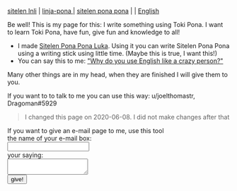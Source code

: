 [sitelen Inli](https://joelthomastr.github.io/tokipona/READMEsi) | [<span class="lp">linja-pona </span>](https://joelthomastr.github.io/tokipona/READMElp) | [<span class="spp">sitelen pona pona</span>](https://joelthomastr.github.io/tokipona/READMEspp) | [<i class="twa twa-framed-picture"></i><i class="twa twa-red-heart"></i>](https://joelthomastr.github.io/tokipona/READMEse) | [English](https://joelthomastr.github.io/tokipona/READMEen)

Be well! This is my page for this: I write something using Toki Pona. I want to learn Toki Pona, have fun, give fun and knowledge to all!

- I made [Sitelen Pona Pona Luka](https://joelthomastr.github.io/tokipona/sitelen-pona-pona-luka_en). Using it you can write Sitelen Pona Pona using a writing stick using little time. (Maybe this is true, I want this!)
- You can say this to me: ["Why do you use English like a crazy person?"](https://joelthomastr.github.io/tokipona/kepeken-pi-toki-inli_en)

Many other things are in my head, when they are finished I will give them to you.

If you want to to talk to me you can use this way:
u/joelthomastr, Dragoman#5929

> I changed this page on 2020-06-08. I did not make changes after that

<!-- LikeBtn.com BEGIN -->
<span class="likebtn-wrapper" data-theme="gray" data-i18n_like="pona" data-identifier="READMEen" data-share_size="large" data-i18n_dislike="ni li ike tawa mi" data-i18n_like_tooltip="lipu ni li pona tawa mi" data-i18n_dislike_tooltip="lipu ni li ike tawa mi" data-i18n_unlike_tooltip="lipu ni li pona ala tawa mi" data-i18n_undislike_tooltip="lipu ni li ike ala tawa mi" data-i18n_share_text="o pana e lipu ni tawa jan ante!" data-i18n_popup_close="o weka" data-i18n_popup_text="o pona!"></span>
<script>(function(d,e,s){if(d.getElementById("likebtn_wjs"))return;a=d.createElement(e);m=d.getElementsByTagName(e)[0];a.async=1;a.id="likebtn_wjs";a.src=s;m.parentNode.insertBefore(a, m)})(document,"script","//w.likebtn.com/js/w/widget.js");</script>
<!-- LikeBtn.com END -->
  <label>
    If you want to give an e-mail page to me, use this tool<br>the name of your e-mail box:<br>
    <input type="text" name="_replyto">
  </label><br>
  <label>
    your saying:<br>
    <textarea name="message"></textarea>
  </label>
<br>
  <button type="submit">give!</button>
